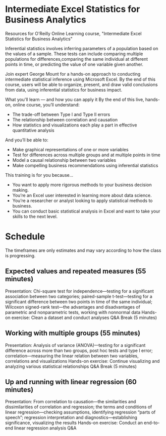 # Intermediate Excel Statistics for Business Analytics

Resources for O'Reilly Online Learning course, "Intermediate Excel Statistics for Business Analytics" 
 
Inferential statistics involves inferring parameters of a population based on the values of a sample. These tests can include comparing multiple populations for differences,comparing the same individual at different points in time, or predicting the value of one variable given another. 

Join expert George Mount for a hands-on approach to conducting intermediate statistical inference using Microsoft Excel. By the end of this course, users will be able to organize, present, and draw valid conclusions from data, using inferential statistics for business impact.


What you'll learn — and how you can apply it
By the end of this live, hands-on, online course, you’ll understand:
- The trade-off between Type I and Type II errors
- The relationship between correlation and causation
- How statistics and visualizations each play a part in effective quantitative analysis

And you’ll be able to:

- Make graphical representations of one or more variables
- Test for differences across multiple groups and at multiple points in time
- Model a causal relationship between two variables
- Make compelling business recommendations using inferential statistics

This training is for you because...
- You want to apply more rigorous methods to your business decision making.
- You’re an Excel user interested in learning more about data science.
- You’re a researcher or analyst looking to apply statistical methods to business.
- You can conduct basic statistical analysis in Excel and want to take your skills to the next level.

# Schedule
The timeframes are only estimates and may vary according to how the class is progressing.

## Expected values and repeated measures (55 minutes)

Presentation: Chi-square test for independence—testing for a significant association between two categories; paired-sample t-test—testing for a significant difference between two points in time of the same individual; Wilcoxon signed-rank test—the advantages and disadvantages of parametric and nonparametric tests, working with nonnormal data
Hands-on exercise: Clean a dataset and conduct analyses
Q&A
Break (5 minutes)

## Working with multiple groups (55 minutes)

Presentation: Analysis of variance (ANOVA)—testing for a significant difference across more than two groups, post hoc tests and type I error; correlation—measuring the linear relation between two variables, correlations and visualizations
Hands-on exercise: Continue visualizing and analyzing various statistical relationships
Q&A
Break (5 minutes)

## Up and running with linear regression (60 minutes)

Presentation: From correlation to causation—the similarities and dissimilarities of correlation and regression; the terms and conditions of linear regression—checking assumptions, identifying regression “parts of speech”; regression interpretation and diagnostics—establishing significance, visualizing the results
Hands-on exercise: Conduct an end-to-end linear regression analysis
Q&A
